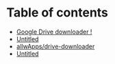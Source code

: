 # Table of contents

* [Google Drive downloader !](README.md)
* [Untitled](untitled.md)
* [allwApps/drive-downloader](untitled-1.md)
* [Untitled](untitled-2.md)

